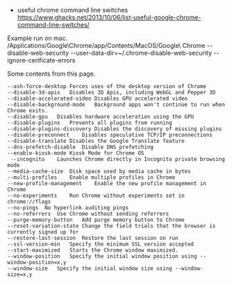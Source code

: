 * useful chrome command line switches
https://www.ghacks.net/2013/10/06/list-useful-google-chrome-command-line-switches/

Example run on mac.
/Applications/Google\Chrome/app/Contents/MacOS/Google\ Chrome  --disable-web-security --user-data-dir=~/.chrome-disable-web-security --ignore-cerificate-errors

Some contents from this page.


```	
--ash-force-desktop	Forces uses of the desktop version of Chrome
--disable-3d-apis	Disables 3D Apis, including WebGL and Pepper 3D
--disable-accelerated-video	Disables GPU accelerated video
--disable-background-mode	Background apps won't continue to run when Chrome exits.
--disable-gpu	Disables hardware acceleration using the GPU
--disable-plugins	Prevents all plugins from running
--disable-plugins-discovery	Disables the discovery of missing plugins
--disable-preconnect	Disables speculative TCP/IP preconnections
--disable-translate	Disables the Google Translate feature
--dns-prefetch-disable	Disable DNS prefetching
--enable-kiosk-mode	Kiosk Mode for Chrome OS
 --incognito	Launches Chrome directly in Incognito private browsing mode
--media-cache-size	Disk space used by media cache in bytes
--multi-profiles	Enable multiple profiles in Chrome
--new-profile-management	Enable the new profile management in Chrome
--no-experiments	Run Chrome without experiments set in chrome://flags
--no-pings	No hyperlink auditing pings
--no-referrers	Use Chrome without sending referrers
--purge-memory-button	Add purge memory button to Chrome
--reset-variation-state	Change the field trials that the browser is currently signed up for
--restore-last-session	Restore the last session on run
--ssl-version-min	Specify the minimum SSL version accepted
--start-maximized	Starts the Chrome window maximized.
--window-position	Specify the initial window position using --window-position=x,y
--window-size	Specify the initial window size using --window-size=x,y
```

